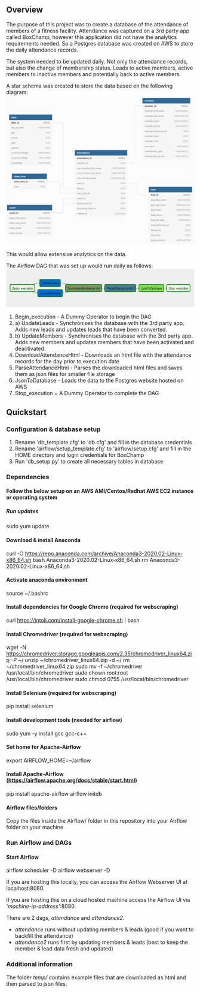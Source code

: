 ## Overview
The purpose of this project was to create a database of the attendance of members of a fitness facility. Attendance was captured on a 3rd party app called BoxChamp, however this application did not have the analytics requirements needed. So a Postgres database was created on AWS to store the daily attendance records. 

The system needed to be updated daily. Not only the attendance records, but also the change of membership status. Leads to active members, active members to inactive members and potentially back to active members. 

A star schema was created to store the data based on the following diagram:
![star_schema](img/data_model_design.png)

This would allow extensive analytics on the data.

The Airflow DAG that was set up would run daily as follows:
![Airflow DAG](img/DAG_workflow.png)

1. Begin_execution - A Dummy Operator to begin the DAG
2. a) UpdateLeads - Synchronises the database with the 3rd party app. Adds new leads and updates leads that have been converted.
2. b) UpdateMembers - Synchronises the database with the 3rd party app. Adds new members and updates members that have been activated and deactivated.
3. DownloadAttendanceHtml - Downloads an html file with the attendance records for the day prior to execution date
4. ParseAttendanceHtml - Parses the downloaded html files and saves them as json files for smaller file storage
5. JsonToDatabase - Loads the data to the Postgres website hosted on AWS
6. Stop_execution = A Dummy Operator to complete the DAG

## Quickstart

### Configuration & database setup
1. Rename 'db_template.cfg' to 'db.cfg' and fill in the database credentials
2. Rename 'airflow/setup_template.cfg' to 'airflow/setup.cfg' and fill in the HOME directory and login credentials for BoxChamp
3. Run 'db_setup.py' to create all necessary tables in database

### Dependencies
#### Follow the below setup on an AWS AMI/Centos/Redhat AWS EC2 instance or operating system

##### Run updates
sudo yum update

#### Download & install Anaconda
curl -O https://repo.anaconda.com/archive/Anaconda3-2020.02-Linux-x86_64.sh
bash Anaconda3-2020.02-Linux-x86_64.sh
rm Anaconda3-2020.02-Linux-x86_64.sh

#### Activate anaconda environment
source ~/.bashrc

#### Install dependencies for Google Chrome (required for webscraping)
curl https://intoli.com/install-google-chrome.sh | bash

#### Install Chromedriver (required for webscraping)
wget -N https://chromedriver.storage.googleapis.com/2.35/chromedriver_linux64.zip -P ~/
unzip ~/chromedriver_linux64.zip -d ~/
rm ~/chromedriver_linux64.zip
sudo mv -f ~/chromedriver /usr/local/bin/chromedriver
sudo chown root:root /usr/local/bin/chromedriver
sudo chmod 0755 /usr/local/bin/chromedriver

#### Install Selenium (required for webscraping)
pip install selenium

#### Install development tools (needed for airflow)
sudo yum -y install gcc gcc-c++

#### Set home for Apache-Airflow
export AIRFLOW_HOME=~/airflow

#### Install Apache-Airflow (https://airflow.apache.org/docs/stable/start.html)
pip install apache-airflow
airflow initdb

#### Airflow files/folders
Copy the files inside the Airflow/ folder in this repository into your Airflow folder on your machine

### Run Airflow and DAGs
#### Start Airflow
airflow scheduler -D
airflow webserver -D

If you are hosting this locally, you can access the Airflow Webserver UI at localhost:8080.

If you are hosting this on a cloud hosted machine access the Airflow UI via _'machine-ip-address'_:8080.

There are 2 dags, _attendance_ and _attendance2_. 
- _attendance_ runs without updating members & leads (good if you want to backfill the attendance)
- _attendance2_ runs first by updating members & leads (best to keep the member & lead data fresh and updated)

### Additional information
The folder _temp/_ contains example files that are downloaded as html and then parsed to json files. 